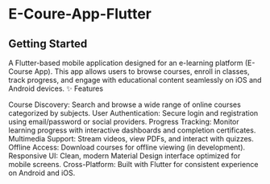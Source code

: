 # E-Coure-App-Flutter



## Getting Started

A Flutter-based mobile application designed for an e-learning platform (E-Course App). This app allows users to browse courses, enroll in classes, track progress, and engage with educational content seamlessly on iOS and Android devices.
✨ Features

Course Discovery: Search and browse a wide range of online courses categorized by subjects.
User Authentication: Secure login and registration using email/password or social providers.
Progress Tracking: Monitor learning progress with interactive dashboards and completion certificates.
Multimedia Support: Stream videos, view PDFs, and interact with quizzes.
Offline Access: Download courses for offline viewing (in development).
Responsive UI: Clean, modern Material Design interface optimized for mobile screens.
Cross-Platform: Built with Flutter for consistent experience on Android and iOS.
